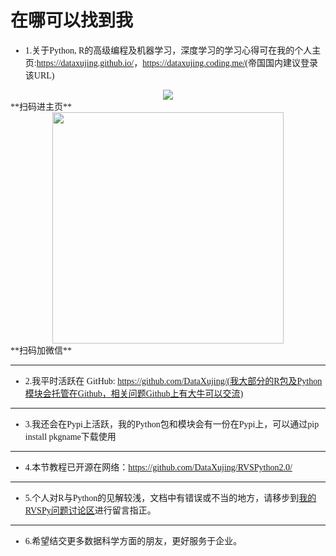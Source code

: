 
# 在哪可以找到我

<font face="Georgia">

+ 1.关于Python, R的高级编程及机器学习，深度学习的学习心得可在我的个人主页:<https://dataxujing.github.io/>，<https://dataxujing.coding.me/>(帝国国内建议登录该URL)

<div align=center>
<img src="../img/about1.png" />
</div>
**扫码进主页**


<div align=center>
<img src="../img/about2.jpg" width='370px' height='370px' />
</div>
**扫码加微信**

---
+ 2.我平时活跃在 GitHub: https://github.com/DataXujing/(我大部分的R包及Python模块会托管在Github，相关问题Github上有大牛可以交流)

------
+ 3.我还会在Pypi上活跃，我的Python包和模块会有一份在Pypi上，可以通过pip install pkgname下载使用

------

+ 4.本节教程已开源在网络：<https://github.com/DataXujing/RVSPython2.0/>

------

+ 5.个人对R与Python的见解较浅，文档中有错误或不当的地方，请移步到[我的RVSPy问题讨论区](https://github.com/DataXujing/RVSPython2.0/issues)进行留言指正。

------

+ 6.希望结交更多数据科学方面的朋友，更好服务于企业。


</font>

